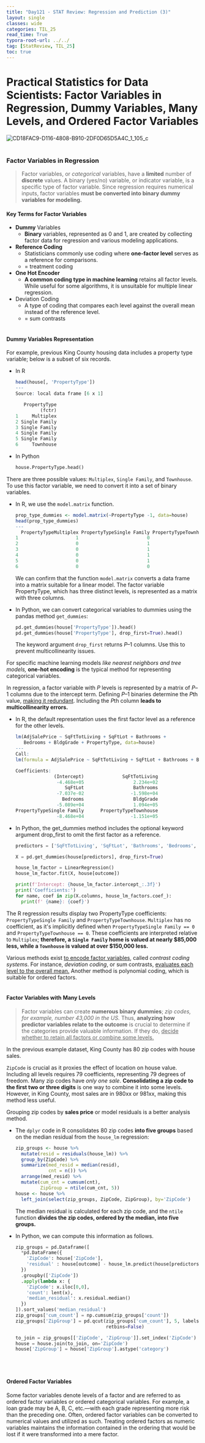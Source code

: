 ```yaml
---
title: "Day121 - STAT Review: Regression and Prediction (3)"
layout: single
classes: wide
categories: TIL_25
read_time: True
typora-root-url: ../../
tag: [StatReview, TIL_25]
toc: true 
---
```


# Practical Statistics for Data Scientists: Factor Variables in Regression, Dummy Variables, Many Levels, and Ordered Factor Variables

![CD18FAC9-D116-4808-B910-2DF0D65D5A4C_1_105_c](../../images/2025-02-15-TIL25_Day121/CD18FAC9-D116-4808-B910-2DF0D65D5A4C_1_105_c.jpeg)<br><Br>

### Factor Variables in Regression

> Factor variables, or *categorical* variables, have a **limited** number of **discrete** values. A binary (yes/no) variable, or indicator variable, is a specific type of factor variable. Since regression requires numerical inputs, factor variables **must be converted into binary dummy variables for modeling.** 

#### Key Terms for Factor Variables

- **Dummy** Variables
  - **Binary** variables, represented as 0 and 1, are created by collecting factor data for regression and various modeling applications. 
- **Reference Coding**
  - Statisticians commonly use coding where **one-factor level** serves as a reference for comparisons.
  - = treatment coding
- **One Hot Encoder**
  - **A common coding type in machine learning** retains all factor levels. While useful for some algorithms, it is unsuitable for multiple linear regression. 
- Deviation Coding
  - A type of coding that compares each level against the overall mean instead of the reference level. 
  - = sum contrasts <br><br>



#### Dummy Variables Representation

For example, previous King County housing data includes a property type variable; below is a subset of six records.

- In R

  ```R
  head(house[, 'PropertyType'])
  ---
  Source: local data frame [6 x 1]
  
     PropertyType
           (fctr)
  1     Multiplex
  2 Single Family
  3 Single Family
  4 Single Family
  5 Single Family
  6     Townhouse
  ```

- In Python

  ```python
  house.PropertyType.head()
  ```

There are three possible values: `Multiplex`, `Single Family`, and `Townhouse`. To use this factor variable, we need to convert it into a set of binary variables. 

- In R, we use the `model.matrix` function.

  ```R
  prop_type_dummies <- model.matrix(~PropertyType -1, data=house)
  head(prop_type_dummies)
  ---
    PropertyTypeMultiplex PropertyTypeSingle Family PropertyTypeTownhouse
  1                     1                         0                     0
  2                     0                         1                     0
  3                     0                         1                     0
  4                     0                         1                     0
  5                     0                         1                     0
  6                     0                         0                     1
  ```

  We can confirm that the function `model.matrix` converts a data frame into a matrix suitable for a linear model. The factor variable PropertyType, which has three distinct levels, is represented as a matrix with three columns. 

  

- In Python, we can convert categorical variables to dummies using the pandas method `get_dummies`:

  ```python
  pd.get_dummies(house['PropertyType']).head()
  pd.get_dummies(house['PropertyType'], drop_first=True).head()
  ```

  The keyword argument `drop_first` returns $P – 1$ columns. Use this to prevent multicollinearity issues.



For specific machine learning models *like nearest neighbors and tree models,* **one-hot encoding** is the typical method for representing categorical variables. 

In regression, a factor variable with $P$ levels is represented by a matrix of $P – 1$ columns due to the intercept term. Defining $P – 1$ binaries determine the $P$th value, <u>making it redundant</u>. Including the $P$th column **leads to multicollinearity errors.**

- In R, the default representation uses the first factor level as a reference for the other levels.

  ```R
  lm(AdjSalePrice ~ SqFtTotLiving + SqFtLot + Bathrooms +
     Bedrooms + BldgGrade + PropertyType, data=house)
  ---
  Call:
  lm(formula = AdjSalePrice ~ SqFtTotLiving + SqFtLot + Bathrooms + Bedrooms + BldgGrade + PropertyType, data = house)
  
  Coefficients:
                (Intercept)              SqFtTotLiving
                 -4.468e+05                  2.234e+02
                    SqFtLot                  Bathrooms
                 -7.037e-02                 -1.598e+04
                   Bedrooms                  BldgGrade
                 -5.089e+04                  1.094e+05
  PropertyTypeSingle Family      PropertyTypeTownhouse
                 -8.468e+04                 -1.151e+05
  ```

- In Python, the get_dummies method includes the optional keyword argument drop_first to omit the first factor as a reference.

  ```python
  predictors = ['SqFtTotLiving', 'SqFtLot', 'Bathrooms', 'Bedrooms', 'BldgGrade', 'PropertyType']
  
  X = pd.get_dummies(house[predictors], drop_first=True)
  
  house_lm_factor = LinearRegression()
  house_lm_factor.fit(X, house[outcome])
  
  print(f'Intercept: {house_lm_factor.intercept_:.3f}')
  print('Coefficients:')
  for name, coef in zip(X.columns, house_lm_factors.coef_):
    print(f' {name}: {coef}')
  ```

  

The R regression results display two PropertyType coefficients: `PropertyTypeSingle Family` and `PropertyTypeTownhouse`. `Multiplex` has no coefficient, as it's implicitly defined when `PropertyTypeSingle Family == 0` and `PropertyTypeTownhouse == 0`. These coefficients are interpreted relative to `Multiplex`; **therefore, a `Single Family` home is valued at nearly \$85,000 less, while a `Townhouse` is valued at over \$150,000 less.**

Various methods exist <u>to encode factor variables</u>, called *contrast coding systems*. For instance, *deviation coding*, or sum contrasts, <u>evaluates each level to the overall mean.</u> Another method is polynomial coding, which is suitable for ordered factors.<br><br>



#### Factor Variables with Many Levels

> Factor variables can create **numerous binary dummies**; *zip codes, for example, number 43,000 in the US.* Thus, **analyzing how predictor variables relate to the outcome** is crucial to determine if the categories provide valuable information. If they do, <u>decide whether to retain all factors or combine some levels.</u>

In the previous example dataset, King County has 80 zip codes with house sales.

`ZipCode` is crucial as it proxies the effect of location on house value. Including all levels requires $79$ coefficients, representing $79$ degrees of freedom. Many zip codes have *only one sale*. **Consolidating a zip code to the first two or three digits** is one way to combine it into some levels. However, in King County, most sales are in 980xx or 981xx, making this method less useful.

Grouping zip codes by **sales price** or model residuals is a better analysis method. 

- The `dplyr` code in R consolidates 80 zip codes **into five groups** based on the median residual from the `house_lm` regression:

  ```R
  zip_groups <- house %>%
  	mutate(resid = residuals(house_lm)) %>%
    group_by(ZipCode) %>%
    summarize(med_resid = median(resid),
              cnt = n()) %>%
    arrange(med_resid) %>%
    mutate(cum_cnt = cumsum(cnt),
           ZipGroup = ntile(cum_cnt, 5))
  house <- house %>%
    left_join(select(zip_groups, ZipCode, ZipGroup), by='ZipCode')
  ```

  The median residual is calculated for each zip code, and the `ntile` function **divides the zip codes, ordered by the median, into five groups.**
  
- In Python, we can compute this information as follows. 

  ```python
  zip_groups = pd.Dataframe([
    *pd.DataFrame({
      'ZipCode': house['ZipCode'],
      'residual' : house[outcome] - house_lm.predict(house[predictors]),
    })
    .groupby(['ZipCode'])
    .apply(lambda x: {
      'ZipCode': x.iloc[0,0],
      'count': lent(x),
      'median_residual': x.residual.median()
    })  
  ]).sort_values('median_residual')
  zip_groups['cum_count'] = np.cumsum(zip_groups['count'])
  zip_groups['ZipGroup'] = pd.qcut(zip_groups['cum_count'], 5, labels=False, 
                                   retbins=False)
  
  to_join = zip_groups[['ZipCode', 'ZipGroup']].set_index('ZipCode')
  house = house.join(to_join, on='ZipCode')
  house['ZipGroup'] = house['ZipGroup'].astype('category')
  ```

<br><Br>

#### Ordered Factor Variables

Some factor variables denote levels of a factor and are referred to as ordered factor variables or ordered categorical variables. For example, a loan grade may be A, B, C, etc.—with each grade representing more risk than the preceding one. Often, ordered factor variables can be converted to numerical values and utilized as such. Treating ordered factors as numeric variables maintains the information contained in the ordering that would be lost if it were transformed into a mere factor.

<br><Br>
